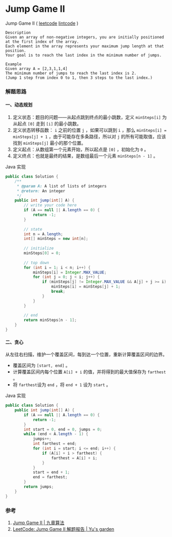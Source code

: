 # Jump Game II

Jump Game II ( [leetcode]()  [lintcode](http://www.lintcode.com/en/problem/jump-game-ii/) )

```
Description
Given an array of non-negative integers, you are initially positioned at the first index of the array.
Each element in the array represents your maximum jump length at that position.
Your goal is to reach the last index in the minimum number of jumps.

Example
Given array A = [2,3,1,1,4]
The minimum number of jumps to reach the last index is 2. 
(Jump 1 step from index 0 to 1, then 3 steps to the last index.)
```



### 解题思路

#### 一、动态规划

1. 定义状态：题目的问题——从起点跳到终点的最小跳数，定义 `minSteps[i]` 为从起点 `[0]` 走到 `[i]` 的最小跳数。
2. 定义状态转移函数： `i` 之前的位置 `j` ，如果可以跳到 `i` ，那么 `minSteps[i] = minSteps[j] + 1` ，由于可能存在多条路径，所以对 `j` 的所有可能取值，应该找到 `minSteps[j]` 最小的那个位置。
3. 定义起点：从数组第一个元素开始，所以起点是 `[0]` ，初始化为 `0` 。
4. 定义终点：也就是最终的结果，是数组最后一个元素 `minSteps[n - 1]` 。



Java 实现

```java
public class Solution {
    /**
     * @param A: A list of lists of integers
     * @return: An integer
     */
    public int jump(int[] A) {
        // write your code here
        if (A == null || A.length == 0) {
            return -1;
        }
        
        // state
        int n = A.length;
        int[] minSteps = new int[n];
        
        // initialize
        minSteps[0] = 0;
        
        // top down
        for (int i = 1; i < n; i++) {
            minSteps[i] = Integer.MAX_VALUE;
            for (int j = 0; j < i; j++) {
                if (minSteps[j] != Integer.MAX_VALUE && A[j] + j >= i) {
                    minSteps[i] = minSteps[j] + 1;
                    break;
                }
            }
        }
        
        // end
        return minSteps[n - 1];
    }
}

```



#### 二、贪心

从左往右扫描，维护一个覆盖区间，每到达一个位置，重新计算覆盖区间的边界。

- 覆盖区间为 `[start, end]` 。
- 计算覆盖区间内每个位置 `A[i] + i` 的值，并将得到的最大值保存为 `farthest` 。
- 将 `farthest`设为 `end` ，将 `end + 1` 设为 `start` 。

Java 实现

```java
public class Solution {
    public int jump(int[] A) {
        if (A == null || A.length == 0) {
            return -1;
        }
        int start = 0, end = 0, jumps = 0;
        while (end < A.length - 1) {
            jumps++;
            int farthest = end;
            for (int i = start; i <= end; i++) {
                if (A[i] + i > farthest) {
                    farthest = A[i] + i;
                }
            }
            start = end + 1;
            end = farthest;
        }
        return jumps;
    }
}
```



### 参考

1. [Jump Game II | 九章算法](http://www.jiuzhang.com/solutions/jump-game-ii/)
2. [LeetCode: Jump Game II 解题报告 | Yu's garden](http://www.cnblogs.com/yuzhangcmu/p/4148858.html)

